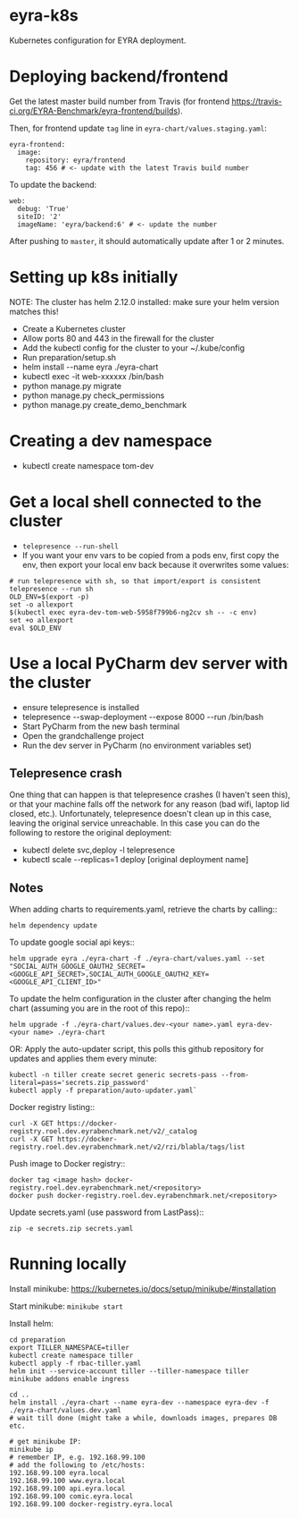 # eyra-k8s

Kubernetes configuration for EYRA deployment.

# Deploying backend/frontend
Get the latest master build number from Travis (for frontend https://travis-ci.org/EYRA-Benchmark/eyra-frontend/builds).

Then, for frontend update `tag` line in `eyra-chart/values.staging.yaml`:

    eyra-frontend:
      image:
        repository: eyra/frontend
        tag: 456 # <- update with the latest Travis build number
        
To update the backend:

    web:
      debug: 'True'
      siteID: '2'
      imageName: 'eyra/backend:6' # <- update the number
      
After pushing to `master`, it should automatically update after 1 or 2 minutes.

# Setting up k8s initially

NOTE: The cluster has helm 2.12.0 installed: make sure your helm version matches this!

- Create a Kubernetes cluster
- Allow ports 80 and 443 in the firewall for the cluster
- Add the kubectl config for the cluster to your ~/.kube/config
- Run preparation/setup.sh
- helm install --name eyra ./eyra-chart
- kubectl exec -it web-xxxxxx /bin/bash
- python manage.py migrate
- python manage.py check_permissions
- python manage.py create_demo_benchmark

# Creating a dev namespace

- kubectl create namespace tom-dev

# Get a local shell connected to the cluster

- `telepresence --run-shell`
- If you want your env vars to be copied from a pods env, first copy the
  env, then export your local env back because it overwrites some values:
```
# run telepresence with sh, so that import/export is consistent
telepresence --run sh
OLD_ENV=$(export -p)
set -o allexport
$(kubectl exec eyra-dev-tom-web-5958f799b6-ng2cv sh -- -c env)
set +o allexport
eval $OLD_ENV
```
# Use a local PyCharm dev server with the cluster

- ensure telepresence is installed
- telepresence --swap-deployment <name of your web deployment> --expose 8000 --run /bin/bash
- Start PyCharm from the new bash terminal
- Open the grandchallenge project
- Run the dev server in PyCharm (no environment variables set)

## Telepresence crash
One thing that can happen is that telepresence crashes (I haven't seen this), or that your machine falls off the network for any reason (bad wifi, laptop lid closed, etc.). Unfortunately, telepresence doesn't clean up in this case, leaving the original service unreachable. In this case you can do the following to restore the original deployment:
- kubectl delete svc,deploy -l telepresence
- kubectl scale --replicas=1 deploy [original deployment name]

## Notes

When adding charts to requirements.yaml, retrieve the charts by calling::

    helm dependency update

To update google social api keys::

    helm upgrade eyra ./eyra-chart -f ./eyra-chart/values.yaml --set "SOCIAL_AUTH_GOOGLE_OAUTH2_SECRET=<GOOGLE_API_SECRET>,SOCIAL_AUTH_GOOGLE_OAUTH2_KEY=<GOOGLE_API_CLIENT_ID>"

To update the helm configuration in the cluster after changing the helm chart (assuming you are in the root of this repo)::

    helm upgrade -f ./eyra-chart/values.dev-<your name>.yaml eyra-dev-<your name> ./eyra-chart
    
OR: Apply the auto-updater script, this polls this github repository for updates and applies them every minute:

    kubectl -n tiller create secret generic secrets-pass --from-literal=pass='secrets.zip_password'
    kubectl apply -f preparation/auto-updater.yaml`

Docker registry listing::

    curl -X GET https://docker-registry.roel.dev.eyrabenchmark.net/v2/_catalog
    curl -X GET https://docker-registry.roel.dev.eyrabenchmark.net/v2/rzi/blabla/tags/list
    
Push image to Docker registry::

    docker tag <image hash> docker-registry.roel.dev.eyrabenchmark.net/<repository>
    docker push docker-registry.roel.dev.eyrabenchmark.net/<repository>
    
Update secrets.yaml (use password from LastPass)::
    
    zip -e secrets.zip secrets.yaml

# Running locally
Install minikube: https://kubernetes.io/docs/setup/minikube/#installation

Start minikube: `minikube start`

Install helm:

    cd preparation
    export TILLER_NAMESPACE=tiller
    kubectl create namespace tiller
    kubectl apply -f rbac-tiller.yaml
    helm init --service-account tiller --tiller-namespace tiller
    minikube addons enable ingress

    cd ..
    helm install ./eyra-chart --name eyra-dev --namespace eyra-dev -f ./eyra-chart/values.dev.yaml
    # wait till done (might take a while, downloads images, prepares DB etc.

    # get minikube IP:
    minikube ip
    # remember IP, e.g. 192.168.99.100
    # add the following to /etc/hosts:
    192.168.99.100 eyra.local
    192.168.99.100 www.eyra.local
    192.168.99.100 api.eyra.local
    192.168.99.100 comic.eyra.local
    192.168.99.100 docker-registry.eyra.local
